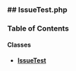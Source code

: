 



### ## IssueTest.php













### Table of Contents




#### Classes
- **[IssueTest](../classes/Drupal-Tests-ct-manager-Unit-Data-IssueTest.md)**














